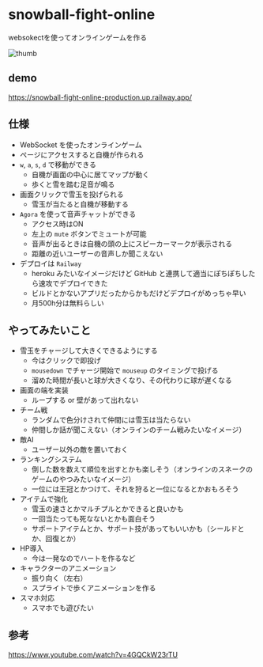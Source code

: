 # snowball-fight-online
websokectを使ってオンラインゲームを作る

![thumb](https://user-images.githubusercontent.com/16290220/206481084-062613bd-c508-460e-a41a-8c6e18c87dde.png)

## demo
https://snowball-fight-online-production.up.railway.app/

## 仕様

- WebSocket を使ったオンラインゲーム
- ページにアクセスすると自機が作られる
- `w`, `a`, `s`, `d` で移動ができる
  - 自機が画面の中心に居てマップが動く
  - 歩くと雪を踏む足音が鳴る
- 画面クリックで雪玉を投げられる
  - 雪玉が当たると自機が移動する
- `Agora` を使って音声チャットができる
  - アクセス時はON
  - 左上の `mute` ボタンでミュートが可能
  - 音声が出るときは自機の頭の上にスピーカーマークが表示される
  - 距離の近いユーザーの音声しか聞こえない
- デプロイは `Railway` 
  - heroku みたいなイメージだけど GitHub と連携して適当にぽちぽちしたら速攻でデプロイできた
  - ビルドとかないアプリだったからかもだけどデプロイがめっちゃ早い
  - 月500h分は無料らしい
  
## やってみたいこと

- 雪玉をチャージして大きくできるようにする
  - 今はクリックで即投げ
  - `mousedown` でチャージ開始で `mouseup` のタイミングで投げる
  - 溜めた時間が長いと球が大きくなり、その代わりに球が遅くなる
- 画面の端を実装
  - ループする or 壁があって出れない
- チーム戦
  - ランダムで色分けされて仲間には雪玉は当たらない
  - 仲間しか話が聞こえない（オンラインのチーム戦みたいなイメージ）
- 敵AI
  - ユーザー以外の敵を置いておく
- ランキングシステム
  - 倒した数を数えて順位を出すとかも楽しそう（オンラインのスネークのゲームのやつみたいなイメージ）
  - 一位には王冠とかつけて、それを狩ると一位になるとかおもろそう
- アイテムで強化
  - 雪玉の速さとかマルチプルとかできると良いかも
  - 一回当たっても死なないとかも面白そう
  - サポートアイテムとか、サポート技があってもいいかも（シールドとか、回復とか）
- HP導入
  - 今は一発なのでハートを作るなど
- キャラクターのアニメーション
  - 振り向く（左右）
  - スプライトで歩くアニメーションを作る
- スマホ対応
  - スマホでも遊びたい

## 参考
https://www.youtube.com/watch?v=4GQCkW23rTU
